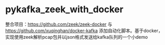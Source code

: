 # pykafka_zeek_with_docker
整合项目：https://github.com/zeek/zeek-docker 与 https://github.com/xuqinghan/docker-kafka 添加自动化脚本。基于docker，实现使用zeek解析pcap包并以json格式发送给kafka队列的一个小demo


